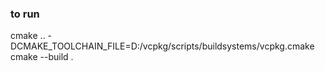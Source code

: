 ### to run

cmake .. -DCMAKE_TOOLCHAIN_FILE=D:/vcpkg/scripts/buildsystems/vcpkg.cmake
cmake --build .